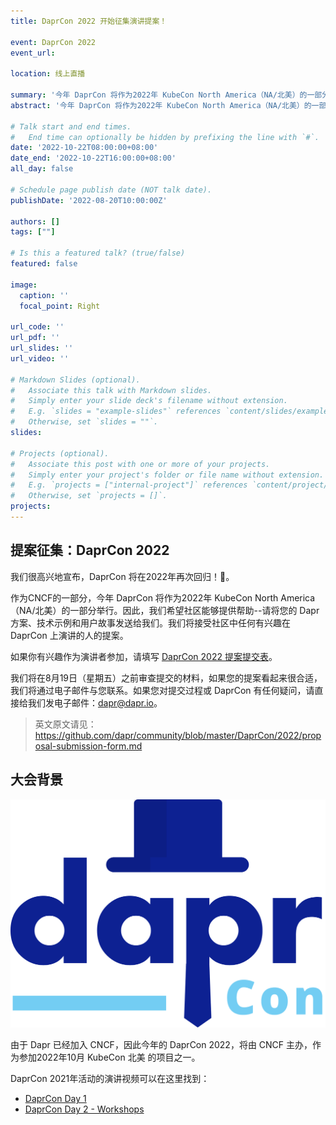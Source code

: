 ```yaml
---
title: DaprCon 2022 开始征集演讲提案！

event: DaprCon 2022
event_url: 

location: 线上直播

summary: '今年 DaprCon 将作为2022年 KubeCon North America（NA/北美）的一部分举行，现在开始征集演讲提案'
abstract: '今年 DaprCon 将作为2022年 KubeCon North America（NA/北美）的一部分举行，现在开始征集演讲提案'

# Talk start and end times.
#   End time can optionally be hidden by prefixing the line with `#`.
date: '2022-10-22T08:00:00+08:00'
date_end: '2022-10-22T16:00:00+08:00'
all_day: false

# Schedule page publish date (NOT talk date).
publishDate: '2022-08-20T10:00:00Z'

authors: []
tags: [""]

# Is this a featured talk? (true/false)
featured: false

image:
  caption: ''
  focal_point: Right

url_code: ''
url_pdf: ''
url_slides: ''
url_video: ''

# Markdown Slides (optional).
#   Associate this talk with Markdown slides.
#   Simply enter your slide deck's filename without extension.
#   E.g. `slides = "example-slides"` references `content/slides/example-slides.md`.
#   Otherwise, set `slides = ""`.
slides:

# Projects (optional).
#   Associate this post with one or more of your projects.
#   Simply enter your project's folder or file name without extension.
#   E.g. `projects = ["internal-project"]` references `content/project/deep-learning/index.md`.
#   Otherwise, set `projects = []`.
projects:
---
```


## 提案征集：DaprCon 2022

我们很高兴地宣布，DaprCon 将在2022年再次回归！🎉。

作为CNCF的一部分，今年 DaprCon 将作为2022年 KubeCon North America（NA/北美）的一部分举行。因此，我们希望社区能够提供帮助--请将您的 Dapr 方案、技术示例和用户故事发送给我们。我们将接受社区中任何有兴趣在 DaprCon 上演讲的人的提案。

如果你有兴趣作为演讲者参加，请填写 [DaprCon 2022 提案提交表](https://forms.gle/5zB9ijtc8yx9vdJ68)。

我们将在8月19日（星期五）之前审查提交的材料，如果您的提案看起来很合适，我们将通过电子邮件与您联系。如果您对提交过程或 DaprCon 有任何疑问，请直接给我们发电子邮件：dapr@dapr.io。

> 英文原文请见： https://github.com/dapr/community/blob/master/DaprCon/2022/proposal-submission-form.md

## 大会背景

![](images/daprcon.png)

由于 Dapr 已经加入 CNCF，因此今年的 DaprCon 2022，将由 CNCF 主办，作为参加2022年10月 KubeCon 北美 的项目之一。

DaprCon 2021年活动的演讲视频可以在这里找到：

- [DaprCon Day 1](https://www.youtube.com/watch?v=7ax-ltJjM58)
- [DaprCon Day 2 - Workshops](https://www.youtube.com/watch?v=7ax-ltJjM58)
